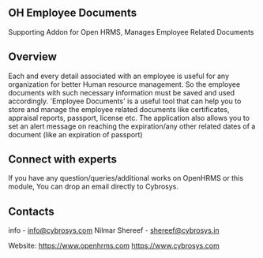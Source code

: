 OH Employee Documents
---------------------
Supporting Addon for Open HRMS, Manages Employee Related Documents

Overview
--------
Each and every detail associated with an employee is useful for any organization for better Human resource management.
So the employee documents with such necessary information must be saved and used accordingly.
'Employee Documents' is a useful tool that can help you to store and manage the employee related
documents like certificates, appraisal reports, passport, license etc.
The application also allows you to set an alert message on reaching the expiration/any other
related dates of a document (like an expiration of passport)

Connect with experts
--------------------

If you have any question/queries/additional works on OpenHRMS or this module, You can drop an email directly to Cybrosys.

Contacts
--------
info - info@cybrosys.com
Nilmar Shereef - shereef@cybrosys.in

Website:
https://www.openhrms.com
https://www.cybrosys.com
